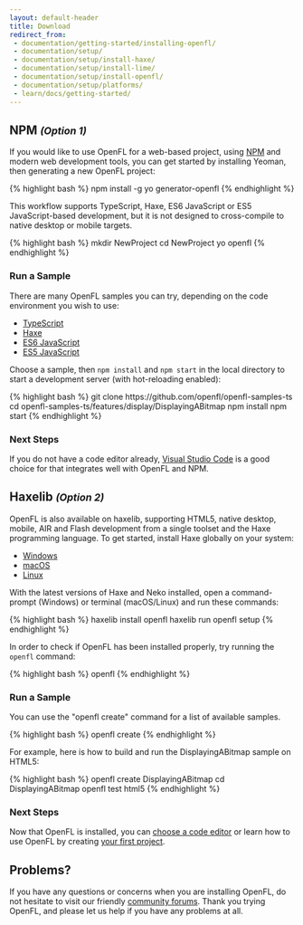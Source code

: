 ```yaml
---
layout: default-header
title: Download
redirect_from:
 - documentation/getting-started/installing-openfl/
 - documentation/setup/
 - documentation/setup/install-haxe/
 - documentation/setup/install-lime/
 - documentation/setup/install-openfl/
 - documentation/setup/platforms/
 - learn/docs/getting-started/
---
```


<div class="row">
	<div class="col-md-6 nopadding">
		<h2>NPM <small><i>(Option 1)</i></small></h2>
		<p>If you would like to use OpenFL for a web-based project, using <a href="https://docs.npmjs.com/getting-started/installing-node" target="_blank">NPM</a> and modern web development tools, you can get started by installing Yeoman, then generating a new OpenFL project:</p>
{% highlight bash %}
npm install -g yo generator-openfl
{% endhighlight %}
		<p>This workflow supports TypeScript, Haxe, ES6 JavaScript or ES5 JavaScript-based development, but it is not designed to cross-compile to native desktop or mobile targets.</p>
{% highlight bash %}
mkdir NewProject
cd NewProject
yo openfl
{% endhighlight %}
		<h3>Run a Sample</h3>
		<p>There are many OpenFL samples you can try, depending on the code environment you wish to use:</p>
		<ul>
			<li><a href="https://github.com/openfl/openfl-samples-ts" target="_blank">TypeScript</a></li>
			<li><a href="https://github.com/openfl/openfl-samples" target="_blank">Haxe</a></li>
			<li><a href="https://github.com/openfl/openfl-samples-es6" target="_blank">ES6 JavaScript</a></li>
			<li><a href="https://github.com/openfl/openfl-samples-es5" target="_blank">ES5 JavaScript</a></li>
		</ul>
		<p>Choose a sample, then <code>npm install</code> and <code>npm start</code> in the local directory to start a development server (with hot-reloading enabled):</p>
{% highlight bash %}
git clone https://github.com/openfl/openfl-samples-ts
cd openfl-samples-ts/features/display/DisplayingABitmap
npm install
npm start
{% endhighlight %}
		<h3>Next Steps</h3>
		<p>If you do not have a code editor already, <a href="https://code.visualstudio.com" target="_blank">Visual Studio Code</a> is a good choice for that integrates well with OpenFL and NPM.</p>
	</div>
	<div class="col-md-6 nopadding">
		<h2>Haxelib <small><i>(Option 2)</i></small></h2>
		<p>OpenFL is also available on haxelib, supporting HTML5, native desktop, mobile, AIR and Flash development from a single toolset and the Haxe programming language. To get started, install Haxe globally on your system:</p>
		<ul>
			<li><a href="https://github.com/HaxeFoundation/haxe/releases/download/3.4.4/haxe-3.4.4-win64.exe">Windows</a></li>
			<li><a href="https://github.com/HaxeFoundation/haxe/releases/download/3.4.4/haxe-3.4.4-osx-installer.pkg">macOS</a></li>
			<li><a href="https://haxe.org/download/linux/" target="_blank">Linux</a></li>
		</ul>
		<p>With the latest versions of Haxe and Neko installed, open a command-prompt (Windows) or terminal (macOS/Linux) and run these commands:</p>
{% highlight bash %}
haxelib install openfl
haxelib run openfl setup
{% endhighlight %}
		<p>In order to check if OpenFL has been installed properly, try running the <code>openfl</code> command:</p>
{% highlight bash %}
openfl
{% endhighlight %}
		<h3>Run a Sample</h3>
		<p>You can use the "openfl create" command for a list of available samples.</p>
{% highlight bash %}
openfl create
{% endhighlight %}
		<p>For example, here is how to build and run the DisplayingABitmap sample on HTML5:</p>
{% highlight bash %}
openfl create DisplayingABitmap
cd DisplayingABitmap
openfl test html5
{% endhighlight %}
		<h3>Next Steps</h3>
		<p>Now that OpenFL is installed, you can <a href="/learn/docs/choosing-a-code-editor/">choose a code editor</a> or learn how to use OpenFL by creating <a href="/learn/tutorials/displaying-a-bitmap/">your first project</a>.</p>
	</div>
</div>

## Problems?

If you have any questions or concerns when you are installing OpenFL, do not hesitate to visit our friendly [community forums](http://community.openfl.org/c/help). Thank you trying OpenFL, and please let us help if you have any problems at all.